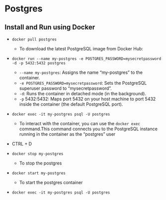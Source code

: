 # Postgres

## Install and Run using Docker
- `docker pull postgres`

  - To download the latest PostgreSQL image from Docker Hub:

- `docker run --name my-postgres -e POSTGRES_PASSWORD=mysecretpassword -d -p 5432:5432 postgres`

  - `--name my-postgres`: Assigns the name “my-postgres” to the container.
  - `-e POSTGRES_PASSWORD=mysecretpassword`: Sets the PostgreSQL superuser password to “mysecretpassword”.
  - `-d`: Runs the container in detached mode (in the background).
  - `-p` 5432:5432: Maps port 5432 on your host machine to port 5432 inside the container (the default PostgreSQL port).

- `docker exec -it my-postgres psql -U postgres`

  - To interact with the container, you can use the `docker exec` command.This command connects you to the PostgreSQL instance running in the container as the “postgres” user

- CTRL + D
- `docker stop my-postgres`
    - To stop the postgres 
- `docker start my-postgres`
    - To start the postgres container
- `docker exec -it my-postgres psql -U postgres`
